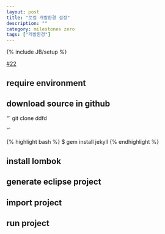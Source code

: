 ```yaml
---
layout: post
title: "로컬 개발환경 설정"
description: ""
category: milestones zero
tags: ["개발환경"]
---
```

{% include JB/setup %}

[#22](https://github.com/slippStudy/passion/issues/22)

## require environment

## download source in github 

“`
git clone ddfd

“`

{% highlight bash %} $ gem install jekyll {% endhighlight %}



## install lombok 

## generate eclipse project

## import project 

## run project
